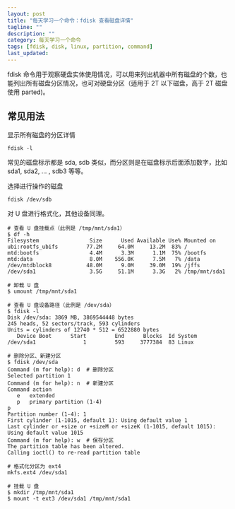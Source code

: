 ```yaml
---
layout: post
title: "每天学习一个命令：fdisk 查看磁盘详情"
tagline: ""
description: ""
category: 每天学习一个命令
tags: [fdisk, disk, linux, partition, command]
last_updated:
---
```


fdisk 命令用于观察硬盘实体使用情况，可以用来列出机器中所有磁盘的个数，也能列出所有磁盘分区情况，也可对硬盘分区（适用于 2T 以下磁盘，高于 2T 磁盘使用 parted)。

## 常见用法

显示所有磁盘的分区详情

    fdisk -l

常见的磁盘标示都是 sda, sdb 类似，而分区则是在磁盘标示后面添加数字，比如 sda1, sda2, ... , sdb3 等等。

选择进行操作的磁盘

    fdisk /dev/sdb

对 U 盘进行格式化，其他设备同理。

```
# 查看 U 盘挂载点（此例是 /tmp/mnt/sda1）
$ df -h
Filesystem                Size      Used Available Use% Mounted on
ubi:rootfs_ubifs         77.2M     64.0M     13.2M  83% /
mtd:bootfs                4.4M      3.3M      1.1M  75% /bootfs
mtd:data                  8.0M    556.0K      7.5M   7% /data
/dev/mtdblock8           48.0M      9.0M     39.0M  19% /jffs
/dev/sda1                 3.5G     51.1M      3.3G   2% /tmp/mnt/sda1

# 卸载 U 盘
$ umount /tmp/mnt/sda1

# 查看 U 盘设备路径（此例是 /dev/sda）
$ fdisk -l
Disk /dev/sda: 3869 MB, 3869544448 bytes
245 heads, 52 sectors/track, 593 cylinders
Units = cylinders of 12740 * 512 = 6522880 bytes
   Device Boot      Start         End      Blocks  Id System
/dev/sda1               1         593     3777384  83 Linux

# 删除分区、新建分区
$ fdisk /dev/sda
Command (m for help): d  # 删除分区
Selected partition 1
Command (m for help): n  # 新建分区
Command action
   e   extended
   p   primary partition (1-4)
p
Partition number (1-4): 1
First cylinder (1-1015, default 1): Using default value 1
Last cylinder or +size or +sizeM or +sizeK (1-1015, default 1015): Using default value 1015
Command (m for help): w  # 保存分区
The partition table has been altered.
Calling ioctl() to re-read partition table

# 格式化分区为 ext4
mkfs.ext4 /dev/sda1

# 挂载 U 盘
$ mkdir /tmp/mnt/sda1
$ mount -t ext3 /dev/sda1 /tmp/mnt/sda1
```
